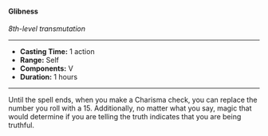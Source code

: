 #### Glibness
*8th-level transmutation*
___
- **Casting Time:** 1 action
- **Range:** Self
- **Components:** V
- **Duration:** 1 hours
___
Until the spell ends, when you make a Charisma check, you can replace the number you roll with a 15. Additionally, no matter what you say, magic that would determine if you are telling the truth indicates that you are being truthful.